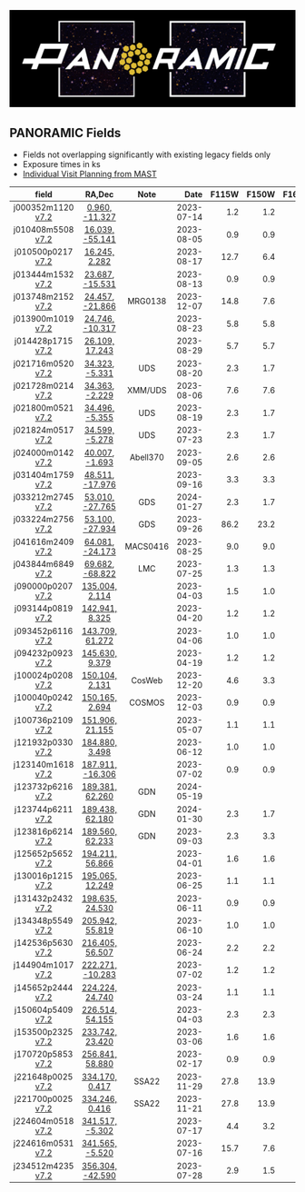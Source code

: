 
![Alt text](PanoramicLogo.png?raw=true "PanoramicLogo")

PANORAMIC Fields
----------------

- Fields not overlapping significantly with existing legacy fields only
- Exposure times in ks
- [Individual Visit Planning from MAST](https://www.stsci.edu/cgi-bin/get-visit-status?id=2514&markupFormat=html&observatory=JWST)

| field        | RA,Dec             | Note   | Date       | F115W  | F150W  | F162M  | F182M  | F200W  | F210M  | F277W  | F300M  | F356W  | F410M  | F430M  | F444W  | F460M  |
| :----------: | :----------------: | :----: | ----------:|-------:|-------:|-------:|-------:|-------:|-------:|-------:|-------:|-------:|-------:|-------:|-------:|-------:|
| j000352m1120  [v7.2](https://s3.amazonaws.com/grizli-panoramic/mosaics/v7.2/j000352m1120/index.html) | [   0.960,  -11.327](https://s3.amazonaws.com/grizli-v2/ClusterTiles/Map/panoramic-j000352m1120/index.html?coord=0.960,-11.327) |  | 2023-07-14 |   1.2  |   1.2  |        |        |   1.2  |        |   1.2  |        |   1.2  |        |        |   1.2  |        |
| j010408m5508  [v7.2](https://s3.amazonaws.com/grizli-panoramic/mosaics/v7.2/j010408m5508/index.html) | [  16.039,  -55.141](https://s3.amazonaws.com/grizli-v2/ClusterTiles/Map/panoramic-j010408m5508/index.html?coord=16.039,-55.141) |  | 2023-08-05 |   0.9  |   0.9  |        |        |   0.9  |        |   0.9  |        |   0.9  |        |        |   0.9  |        |
| j010500p0217  [v7.2](https://s3.amazonaws.com/grizli-panoramic/mosaics/v7.2/j010500p0217/index.html) | [  16.245,    2.282](https://s3.amazonaws.com/grizli-v2/ClusterTiles/Map/panoramic-j010500p0217/index.html?coord=16.245,2.282) |  | 2023-08-17 |  12.7  |   6.4  |        |        |   7.6  |        |   7.6  |        |   6.4  |  12.7  |        |        |        |
| j013444m1532  [v7.2](https://s3.amazonaws.com/grizli-panoramic/mosaics/v7.2/j013444m1532/index.html) | [  23.687,  -15.531](https://s3.amazonaws.com/grizli-v2/ClusterTiles/Map/panoramic-j013444m1532/index.html?coord=23.687,-15.531) |  | 2023-08-13 |   0.9  |   0.9  |        |        |   0.9  |        |   0.9  |        |   0.9  |        |        |   0.9  |        |
| j013748m2152  [v7.2](https://s3.amazonaws.com/grizli-panoramic/mosaics/v7.2/j013748m2152/index.html) | [  24.457,  -21.866](https://s3.amazonaws.com/grizli-v2/ClusterTiles/Map/j013804m2156/index.html?coord=24.457,-21.866) | MRG0138 | 2023-12-07 |  14.8  |   7.6  |        |        |   7.2  |        |   7.2  |        |   7.2  |   7.6  |        |   7.6  |        |
| j013900m1019  [v7.2](https://s3.amazonaws.com/grizli-panoramic/mosaics/v7.2/j013900m1019/index.html) | [  24.746,  -10.317](https://s3.amazonaws.com/grizli-v2/ClusterTiles/Map/panoramic-j013900m1019/index.html?coord=24.746,-10.317) |  | 2023-08-23 |   5.8  |   5.8  |        |        |   5.8  |        |   5.8  |        |   5.8  |        |        |   5.8  |        |
| j014428p1715  [v7.2](https://s3.amazonaws.com/grizli-panoramic/mosaics/v7.2/j014428p1715/index.html) | [  26.109,   17.243](https://s3.amazonaws.com/grizli-v2/ClusterTiles/Map/panoramic-j014428p1715/index.html?coord=26.109,17.243) |  | 2023-08-29 |   5.7  |   5.7  |        |        |   5.7  |        |   5.7  |        |   5.7  |        |        |   5.7  |        |
| j021716m0520  [v7.2](https://s3.amazonaws.com/grizli-panoramic/mosaics/v7.2/j021716m0520/index.html) | [  34.323,   -5.331](https://s3.amazonaws.com/grizli-v2/ClusterTiles/Map/uds/index.html?coord=34.323,-5.331) | UDS | 2023-08-20 |   2.3  |   1.7  |        |        |   1.5  |        |   1.5  |        |   1.7  |        |        |   2.3  |        |
| j021728m0214  [v7.2](https://s3.amazonaws.com/grizli-panoramic/mosaics/v7.2/j021728m0214/index.html) | [  34.363,   -2.229](https://s3.amazonaws.com/grizli-v2/ClusterTiles/Map/panoramic-j021728m0214/index.html?coord=34.363,-2.229) | XMM/UDS | 2023-08-06 |   7.6  |   7.6  |        |        |   3.8  |        |   3.8  |        |   7.6  |        |        |   7.6  |        |
| j021800m0521  [v7.2](https://s3.amazonaws.com/grizli-panoramic/mosaics/v7.2/j021800m0521/index.html) | [  34.496,   -5.355](https://s3.amazonaws.com/grizli-v2/ClusterTiles/Map/uds/index.html?coord=34.496,-5.355) | UDS | 2023-08-19 |   2.3  |   1.7  |        |        |   1.5  |        |   1.5  |        |   1.7  |        |        |   2.3  |        |
| j021824m0517  [v7.2](https://s3.amazonaws.com/grizli-panoramic/mosaics/v7.2/j021824m0517/index.html) | [  34.599,   -5.278](https://s3.amazonaws.com/grizli-v2/ClusterTiles/Map/uds/index.html?coord=34.599,-5.278) | UDS | 2023-07-23 |   2.3  |   1.7  |        |        |   1.5  |        |   1.5  |        |   1.7  |        |        |   2.3  |        |
| j024000m0142  [v7.2](https://s3.amazonaws.com/grizli-panoramic/mosaics/v7.2/j024000m0142/index.html) | [  40.007,   -1.693](https://s3.amazonaws.com/grizli-v2/ClusterTiles/Map/abell370/index.html?coord=40.007,-1.693) | Abell370 | 2023-09-05 |   2.6  |   2.6  |        |        |   2.6  |        |   2.6  |        |   2.6  |        |        |   2.6  |        |
| j031404m1759  [v7.2](https://s3.amazonaws.com/grizli-panoramic/mosaics/v7.2/j031404m1759/index.html) | [  48.511,  -17.976](https://s3.amazonaws.com/grizli-v2/ClusterTiles/Map/panoramic-j031404m1759/index.html?coord=48.511,-17.976) |  | 2023-09-16 |   3.3  |   3.3  |        |        |   3.3  |        |   3.3  |        |   3.3  |        |        |   3.3  |        |
| j033212m2745  [v7.2](https://s3.amazonaws.com/grizli-panoramic/mosaics/v7.2/j033212m2745/index.html) | [  53.010,  -27.765](https://s3.amazonaws.com/grizli-v2/ClusterTiles/Map/gds/jwst.html?coord=53.010,-27.765) | GDS | 2024-01-27 |   2.3  |   1.7  |        |        |   1.5  |        |   1.5  |        |   1.7  |        |        |   2.3  |        |
| j033224m2756  [v7.2](https://s3.amazonaws.com/grizli-panoramic/mosaics/v7.2/j033224m2756/index.html) | [  53.100,  -27.934](https://s3.amazonaws.com/grizli-v2/ClusterTiles/Map/gds/jwst.html?coord=53.100,-27.934) | GDS | 2023-09-26 |  86.2  |  23.2  |        |        |  11.7  |        |  22.7  |        |  23.2  |  44.0  |        |  31.3  |        |
| j041616m2409  [v7.2](https://s3.amazonaws.com/grizli-panoramic/mosaics/v7.2/j041616m2409/index.html) | [  64.081,  -24.173](https://s3.amazonaws.com/grizli-v2/ClusterTiles/Map/panoramic-j041616m2409/index.html?coord=64.081,-24.173) | MACS0416 | 2023-08-25 |   9.0  |   9.0  |        |        |   9.0  |        |   9.0  |        |   9.0  |        |        |   9.0  |        |
| j043844m6849  [v7.2](https://s3.amazonaws.com/grizli-panoramic/mosaics/v7.2/j043844m6849/index.html) | [  69.682,  -68.822](https://s3.amazonaws.com/grizli-v2/ClusterTiles/Map/panoramic-j043844m6849/index.html?coord=69.682,-68.822) | LMC | 2023-07-25 |   1.3  |   1.3  |        |        |   1.3  |        |   1.3  |        |   1.3  |        |        |   1.3  |        |
| j090000p0207  [v7.2](https://s3.amazonaws.com/grizli-panoramic/mosaics/v7.2/j090000p0207/index.html) | [ 135.004,    2.114](https://s3.amazonaws.com/grizli-v2/ClusterTiles/Map/panoramic-j090000p0207/index.html?coord=135.004,2.114) |  | 2023-04-03 |   1.5  |   1.0  |        |        |        |        |        |        |   1.0  |        |        |   1.5  |        |
| j093144p0819  [v7.2](https://s3.amazonaws.com/grizli-panoramic/mosaics/v7.2/j093144p0819/index.html) | [ 142.941,    8.325](https://s3.amazonaws.com/grizli-v2/ClusterTiles/Map/panoramic-j093144p0819/index.html?coord=142.941,8.325) |  | 2023-04-20 |   1.2  |   1.2  |        |        |   1.2  |        |   1.2  |        |   1.2  |        |        |   1.2  |        |
| j093452p6116  [v7.2](https://s3.amazonaws.com/grizli-panoramic/mosaics/v7.2/j093452p6116/index.html) | [ 143.709,   61.272](https://s3.amazonaws.com/grizli-v2/ClusterTiles/Map/panoramic-j093452p6116/index.html?coord=143.709,61.272) |  | 2023-04-06 |   1.0  |   1.0  |        |        |        |        |   1.0  |        |   1.0  |        |        |        |        |
| j094232p0923  [v7.2](https://s3.amazonaws.com/grizli-panoramic/mosaics/v7.2/j094232p0923/index.html) | [ 145.630,    9.379](https://s3.amazonaws.com/grizli-v2/ClusterTiles/Map/panoramic-j094232p0923/index.html?coord=145.630,9.379) |  | 2023-04-19 |   1.2  |   1.2  |        |        |   1.2  |        |   1.2  |        |   1.2  |        |        |   1.2  |        |
| j100024p0208  [v7.2](https://s3.amazonaws.com/grizli-panoramic/mosaics/v7.2/j100024p0208/index.html) | [ 150.104,    2.131](https://s3.amazonaws.com/grizli-v2/ClusterTiles/Map/cos/index.html?coord=150.104,2.131) | CosWeb | 2023-12-20 |   4.6  |   3.3  |        |        |   3.1  |        |   3.1  |        |   3.3  |        |        |   4.6  |        |
| j100040p0242  [v7.2](https://s3.amazonaws.com/grizli-panoramic/mosaics/v7.2/j100040p0242/index.html) | [ 150.165,    2.694](https://s3.amazonaws.com/grizli-v2/ClusterTiles/Map/cos/index.html?coords=150.1666670,2.7000000) | COSMOS | 2023-12-03 |   0.9  |   0.9  |        |        |   0.9  |        |   0.9  |        |   0.9  |        |        |   0.9  |        |
| j100736p2109  [v7.2](https://s3.amazonaws.com/grizli-panoramic/mosaics/v7.2/j100736p2109/index.html) | [ 151.906,   21.155](https://s3.amazonaws.com/grizli-v2/ClusterTiles/Map/panoramic-j100736p2109/index.html?coord=151.906,21.155) |  | 2023-05-07 |   1.1  |   1.1  |        |        |   1.1  |        |   1.1  |        |   1.1  |        |        |   1.1  |        |
| j121932p0330  [v7.2](https://s3.amazonaws.com/grizli-panoramic/mosaics/v7.2/j121932p0330/index.html) | [ 184.880,    3.498](https://s3.amazonaws.com/grizli-v2/ClusterTiles/Map/panoramic-j121932p0330/index.html?coord=184.880,3.498) |  | 2023-06-12 |   1.0  |   1.0  |        |        |   1.0  |        |   1.0  |        |   1.0  |        |        |   1.0  |        |
| j123140m1618  [v7.2](https://s3.amazonaws.com/grizli-panoramic/mosaics/v7.2/j123140m1618/index.html) | [ 187.911,  -16.306](https://s3.amazonaws.com/grizli-v2/ClusterTiles/Map/panoramic-j123140m1618/index.html?coord=187.911,-16.306) |  | 2023-07-02 |   0.9  |   0.9  |        |        |   0.9  |        |   0.9  |        |   0.9  |        |        |   0.9  |        |
| j123732p6216  [v7.2](https://s3.amazonaws.com/grizli-panoramic/mosaics/v7.2/j123732p6216/index.html) | [ 189.381,   62.260](https://s3.amazonaws.com/grizli-v2/ClusterTiles/Map/gdn/jwst.html?coord=189.3994832,62.2906066) | GDN | 2024-05-19 |        |        |   5.7  |   5.7  |        |   5.7  |        |   5.7  |        |        |   5.7  |        |   5.7  |
| j123744p6211  [v7.2](https://s3.amazonaws.com/grizli-panoramic/mosaics/v7.2/j123744p6211/index.html) | [ 189.438,   62.180](https://s3.amazonaws.com/grizli-v2/ClusterTiles/Map/gdn/jwst.html?coord=189.3994832,62.2906066) | GDN | 2024-01-30 |   2.3  |   1.7  |        |        |   1.5  |        |   1.5  |        |   1.7  |        |        |   2.3  |        |
| j123816p6214  [v7.2](https://s3.amazonaws.com/grizli-panoramic/mosaics/v7.2/j123816p6214/index.html) | [ 189.560,   62.233](https://s3.amazonaws.com/grizli-v2/ClusterTiles/Map/gdn/jwst.html?coord=189.3994832,62.2906066) | GDN | 2023-09-03 |   2.3  |   3.3  |        |        |   1.5  |        |   1.5  |        |   3.3  |        |        |   2.3  |        |
| j125652p5652  [v7.2](https://s3.amazonaws.com/grizli-panoramic/mosaics/v7.2/j125652p5652/index.html) | [ 194.211,   56.866](https://s3.amazonaws.com/grizli-v2/ClusterTiles/Map/panoramic-j125652p5652/index.html?coord=194.211,56.866) |  | 2023-04-01 |   1.6  |   1.6  |        |        |   1.6  |        |   1.6  |        |   1.6  |        |        |   1.6  |        |
| j130016p1215  [v7.2](https://s3.amazonaws.com/grizli-panoramic/mosaics/v7.2/j130016p1215/index.html) | [ 195.065,   12.249](https://s3.amazonaws.com/grizli-v2/ClusterTiles/Map/panoramic-j130016p1215/index.html?coord=195.065,12.249) |  | 2023-06-25 |   1.1  |   1.1  |        |        |   1.1  |        |   1.1  |        |   1.1  |        |        |   1.1  |        |
| j131432p2432  [v7.2](https://s3.amazonaws.com/grizli-panoramic/mosaics/v7.2/j131432p2432/index.html) | [ 198.635,   24.530](https://s3.amazonaws.com/grizli-v2/ClusterTiles/Map/panoramic-j131432p2432/index.html?coord=198.635,24.530) |  | 2023-06-11 |   0.9  |   0.9  |        |        |   0.9  |        |   0.9  |        |   0.9  |        |        |   0.9  |        |
| j134348p5549  [v7.2](https://s3.amazonaws.com/grizli-panoramic/mosaics/v7.2/j134348p5549/index.html) | [ 205.942,   55.819](https://s3.amazonaws.com/grizli-v2/ClusterTiles/Map/panoramic-j134348p5549/index.html?coord=205.942,55.819) |  | 2023-06-10 |   1.0  |   1.0  |        |        |   1.0  |        |   1.0  |        |   1.0  |        |        |   1.0  |        |
| j142536p5630  [v7.2](https://s3.amazonaws.com/grizli-panoramic/mosaics/v7.2/j142536p5630/index.html) | [ 216.405,   56.507](https://s3.amazonaws.com/grizli-v2/ClusterTiles/Map/panoramic-j142536p5630/index.html?coord=216.405,56.507) |  | 2023-06-24 |   2.2  |   2.2  |        |        |   2.2  |        |   2.2  |        |   2.2  |        |        |   2.2  |        |
| j144904m1017  [v7.2](https://s3.amazonaws.com/grizli-panoramic/mosaics/v7.2/j144904m1017/index.html) | [ 222.271,  -10.283](https://s3.amazonaws.com/grizli-v2/ClusterTiles/Map/panoramic-j144904m1017/index.html?coord=222.271,-10.283) |  | 2023-07-02 |   1.2  |   1.2  |        |        |   1.2  |        |   1.2  |        |   1.2  |        |        |   1.2  |        |
| j145652p2444  [v7.2](https://s3.amazonaws.com/grizli-panoramic/mosaics/v7.2/j145652p2444/index.html) | [ 224.224,   24.740](https://s3.amazonaws.com/grizli-v2/ClusterTiles/Map/panoramic-j145652p2444/index.html?coord=224.224,24.740) |  | 2023-03-24 |   1.1  |   1.1  |        |        |        |        |   1.1  |        |   1.1  |        |        |        |        |
| j150604p5409  [v7.2](https://s3.amazonaws.com/grizli-panoramic/mosaics/v7.2/j150604p5409/index.html) | [ 226.514,   54.155](https://s3.amazonaws.com/grizli-v2/ClusterTiles/Map/panoramic-j150604p5409/index.html?coord=226.514,54.155) |  | 2023-04-03 |   2.3  |   2.3  |        |        |        |        |   2.3  |        |   2.3  |        |        |        |        |
| j153500p2325  [v7.2](https://s3.amazonaws.com/grizli-panoramic/mosaics/v7.2/j153500p2325/index.html) | [ 233.742,   23.420](https://s3.amazonaws.com/grizli-v2/ClusterTiles/Map/panoramic-j153500p2325/index.html?coord=233.742,23.420) |  | 2023-03-06 |   1.6  |   1.6  |        |        |   1.6  |        |   1.6  |        |   1.6  |        |        |   1.6  |        |
| j170720p5853  [v7.2](https://s3.amazonaws.com/grizli-panoramic/mosaics/v7.2/j170720p5853/index.html) | [ 256.841,   58.880](https://s3.amazonaws.com/grizli-v2/ClusterTiles/Map/panoramic-j170720p5853/index.html?coord=256.841,58.880) |  | 2023-02-17 |   0.9  |   0.9  |        |        |   0.9  |        |   0.9  |        |   0.9  |        |        |   0.9  |        |
| j221648p0025  [v7.2](https://s3.amazonaws.com/grizli-panoramic/mosaics/v7.2/j221648p0025/index.html) | [ 334.170,    0.417](https://s3.amazonaws.com/grizli-v2/ClusterTiles/Map/panoramic-j221648p0025/index.html?coord=334.170,0.417) | SSA22 | 2023-11-29 |  27.8  |  13.9  |        |        |  13.9  |        |  13.9  |        |  13.9  |  13.9  |        |  13.9  |        |
| j221700p0025  [v7.2](https://s3.amazonaws.com/grizli-panoramic/mosaics/v7.2/j221700p0025/index.html) | [ 334.246,    0.416](https://s3.amazonaws.com/grizli-v2/ClusterTiles/Map/panoramic-j221700p0025/index.html?coord=334.246,0.416) | SSA22 | 2023-11-21 |  27.8  |  13.9  |        |        |  13.9  |        |  13.9  |        |  13.9  |  13.9  |        |  13.9  |        |
| j224604m0518  [v7.2](https://s3.amazonaws.com/grizli-panoramic/mosaics/v7.2/j224604m0518/index.html) | [ 341.517,   -5.302](https://s3.amazonaws.com/grizli-v2/ClusterTiles/Map/panoramic-j224612m0527/index.html?coord=341.517,-5.302) |  | 2023-07-17 |   4.4  |   3.2  |        |        |   2.1  |        |   2.1  |        |   3.2  |        |        |   4.4  |        |
| j224616m0531  [v7.2](https://s3.amazonaws.com/grizli-panoramic/mosaics/v7.2/j224616m0531/index.html) | [ 341.565,   -5.520](https://s3.amazonaws.com/grizli-v2/ClusterTiles/Map/panoramic-j224612m0527/index.html?coord=341.565,-5.520) |  | 2023-07-16 |  15.7  |   7.6  |        |        |   9.4  |        |   9.4  |        |   7.6  |   6.3  |        |   9.4  |        |
| j234512m4235  [v7.2](https://s3.amazonaws.com/grizli-panoramic/mosaics/v7.2/j234512m4235/index.html) | [ 356.304,  -42.590](https://s3.amazonaws.com/grizli-v2/ClusterTiles/Map/panoramic-j234512m4235/index.html?coord=356.304,-42.590) |  | 2023-07-28 |   2.9  |   1.5  |        |        |   0.9  |        |   0.9  |        |   1.5  |   1.5  |        |   1.5  |        |

